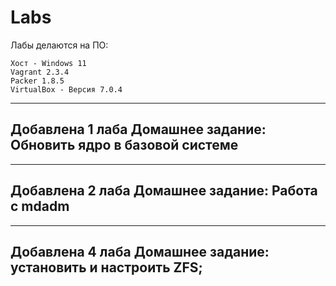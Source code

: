 # **Labs**

Лабы делаются на ПО:
```
Хост - Windows 11
Vagrant 2.3.4
Packer 1.8.5
VirtualBox - Версия 7.0.4
```

---
**Добавлена 1 лаба**
Домашнее задание: Обновить ядро в базовой системе
---

---
**Добавлена 2 лаба**
Домашнее задание: Работа с mdadm
---



---
**Добавлена 4 лаба**
Домашнее задание: установить и настроить ZFS;
---